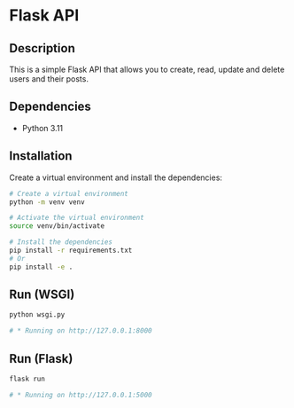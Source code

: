 # Flask API

## Description

This is a simple Flask API that allows you to create, read, update and delete users and their posts.

## Dependencies

- Python 3.11

## Installation

Create a virtual environment and install the dependencies:

```bash
# Create a virtual environment
python -m venv venv

# Activate the virtual environment
source venv/bin/activate

# Install the dependencies
pip install -r requirements.txt
# Or
pip install -e .
```

## Run (WSGI)

```bash
python wsgi.py

# * Running on http://127.0.0.1:8000
```

## Run (Flask)

```bash
flask run

# * Running on http://127.0.0.1:5000
```
